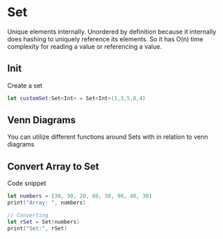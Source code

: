 # Set

Unique elements internally. Unordered by definition because it internally does hashing to uniquely reference its elements. So it has O(n) time complexity for reading a value or referencing a value.

## Init

Create a set 

```swift
let customSet:Set<Int> = Set<Int>(1,3,5,8,4)
```

## Venn Diagrams

You can utilize different functions around Sets with in relation to venn diagrams


## Convert Array to Set

Code snippet 
```swift
let numbers = [30, 50, 20, 80, 50, 90, 40, 30]
print("Array: ", numbers)

// Converting
let rSet = Set(numbers)
print("Set:", rSet)
```